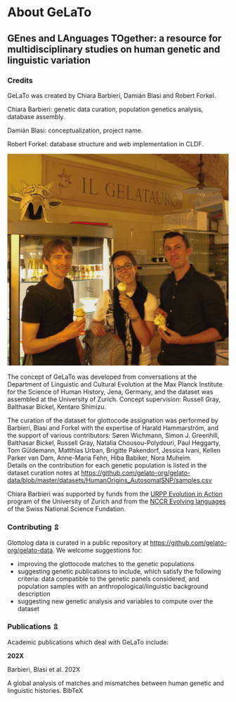 # About GeLaTo 
## GEnes and LAnguages TOgether: a resource for multidisciplinary studies on human genetic and linguistic variation

### Credits

GeLaTo was created by Chiara Barbieri, Damián Blasi and Robert Forkel.

Chiara Barbieri: genetic data curation, population genetics analysis, database assembly. 

Damián Blasi: conceptualization, project name.

Robert Forkel: database structure and web implementation in CLDF.


![](docs/gelatauro.jpg)


The concept of GeLaTo was developed from conversations at the Department of Linguistic and Cultural Evolution at the Max Planck Institute for the Science of Human History, Jena, Germany, and the dataset was assembled at the University of Zurich.
Concept supervision: Russell Gray, Balthasar Bickel, Kentaro Shimizu.

The curation of the dataset for glottocode assignation was performed by Barbieri, Blasi and Forkel with the expertise of Harald Hammarström, and the support of various contributors: Søren Wichmann, Simon J. Greenhill, Balthasar Bickel, Russell Gray, Natalia Chousou-Polydouri, Paul Heggarty, Tom Güldemann, Matthias Urban, Brigitte Pakendorf, Jessica Ivani, Kellen Parker van Dam, Anne-Maria Fehn, Hiba Babiker, Nora Muheim.  
Details on the contribution for each genetic population is listed in the dataset curation notes at https://github.com/gelato-org/gelato-data/blob/master/datasets/HumanOrigins_AutosomalSNP/samples.csv 

Chiara Barbieri was supported by funds from the [URPP Evolution in Action](https://www.evolution.uzh.ch/en.html) program of the University of Zurich and from the [NCCR Evolving languages](https://evolvinglanguage.ch/) of the Swiss National Science Fundation.  



### Contributing ⇫ 
Glottolog data is curated in a public repository at  https://github.com/gelato-org/gelato-data. We welcome suggestions for:
* improving the glottocode matches to the genetic populations
* suggesting genetic publications to include, which satisfy the following criteria: data compatible to the genetic panels considered, and population samples with an anthropological/linguistic background description
* suggesting new genetic analysis and variables to compute over the dataset


### Publications ⇫ 
Academic publications which deal with GeLaTo include:

**202X**

Barbieri, Blasi et al. 202X

A global analysis of matches and mismatches between human genetic and linguistic histories.
BibTeX

